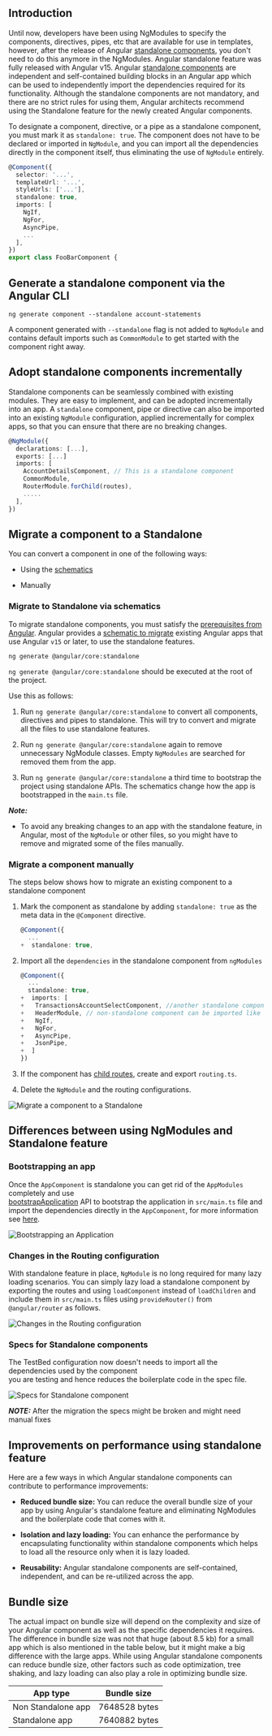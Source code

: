 ## Introduction

Until now, developers have been using NgModules to specify the components, directives, pipes, etc that are available for use in templates, however, after the release of Angular [standalone components](https://angular.io/guide/standalone-components "https://angular.io/guide/standalone-components"), you don't need to do this anymore in the NgModules.
Angular standalone feature was fully released with Angular v15. Angular [standalone components](https://angular.io/guide/standalone-components "https://angular.io/guide/standalone-components") are independent and self-contained building blocks in an Angular app which can be used to independently import the dependencies required for its functionality.
Although the standalone components are not mandatory, and there are no strict rules for using them, Angular architects recommend using the Standalone feature for the newly created Angular components.

To designate a component, directive, or a pipe as a standalone component, you must mark it as `standalone: true`. The component does not have to be declared or imported in `NgModule`, and you can import all the dependencies directly in the component itself, thus eliminating the use of `NgModule` entirely.

 ```typescript
 @Component({
   selector: '...',
   templateUrl: '...',
   styleUrls: ['...'],
   standalone: true,
   imports: [
     NgIf,
     NgFor,
     AsyncPipe,
     ...
   ],
 })
 export class FooBarComponent {
```


## Generate a standalone component via the Angular CLI

 ```
 ng generate component --standalone account-statements
```

A component generated with `--standalone` flag is not added to `NgModule` and contains default imports such as `CommonModule` to get started with the component right away.

## Adopt standalone components incrementally

Standalone components can be seamlessly combined with existing modules. They are easy to implement, and can be adopted incrementally into an app. A `standalone` component, pipe or directive can also be imported into an existing `NgModule` configuration, applied incrementally for complex apps, so that you can ensure that there are no breaking changes.

 ```typescript
 @NgModule({
   declarations: [...],
   exports: [...]
   imports: [
     AccountDetailsComponent, // This is a standalone component
     CommonModule,
     RouterModule.forChild(routes),
     .....
   ],
 })
```

## Migrate a component to a Standalone

You can convert a component in one of the following ways:

* Using the [schematics](https://angular.io/guide/standalone-migration#migrate-an-existing-angular-project-to-standalone "https://angular.io/guide/standalone-migration#migrate-an-existing-angular-project-to-standalone")

* Manually

### Migrate to Standalone via schematics

To migrate standalone components, you must satisfy the [prerequisites from Angular](https://angular.io/guide/standalone-migration#prerequisites).
Angular provides a [schematic to migrate](https://angular.io/guide/standalone-migration#migrate-an-existing-angular-project-to-standalone "https://angular.io/guide/standalone-migration#migrate-an-existing-angular-project-to-standalone") existing Angular apps that use Angular `v15` or later, to use the standalone features.


```
ng generate @angular/core:standalone
```

`ng generate @angular/core:standalone` should be executed at the root of the project.

Use this as follows:

1. Run `ng generate @angular/core:standalone` to convert all components, directives and pipes to standalone. This will try to convert and migrate all the files to use standalone features.

2. Run `ng generate @angular/core:standalone` again to remove unnecessary NgModule classes. Empty `NgModules` are searched for removed them from the app.

3. Run `ng generate @angular/core:standalone` a third time to bootstrap the project using standalone APIs. The schematics change how the app is bootstrapped in the `main.ts` file.

_**Note:**_

* To avoid any breaking changes to an app with the standalone feature, in Angular, most of the `NgModule` or other files, so you might have to remove and migrated some of the files manually.

### Migrate a component manually
The steps below shows how to migrate an existing component to a standalone component

1. Mark the component as standalone by adding `standalone: true` as the meta data in the `@Component` directive.

     ```typescript
     @Component({
       ...
     +  standalone: true,
    ```

2. Import all the `dependencies` in the standalone component from `ngModules`

     ```typescript
     @Component({
       ...
       standalone: true,
     +  imports: [
     +   TransactionsAccountSelectComponent, //another standalone component
     +   HeaderModule, // non-standalone component can be imported like this
     +   NgIf,
     +   NgFor,
     +   AsyncPipe,
     +   JsonPipe,
     +  ]
     })
    ```

3. If the component has [child routes](https://angular.io/guide/standalone-components#providing-services-to-a-subset-of-routes "https://angular.io/guide/standalone-components#providing-services-to-a-subset-of-routes"), create and export `routing.ts`.

4. Delete the `NgModule` and the routing configurations.

![Migrate a component to a Standalone](assets/angular-standalone-components-3.png)


## Differences between using NgModules and Standalone feature

### Bootstrapping an app

Once the `AppComponent` is standalone you can get rid of the `AppModules` completely and use  
[bootstrapApplication](https://angular.io/api/platform-browser/bootstrapApplication "https://angular.io/api/platform-browser/bootstrapApplication") API to bootstrap the application in `src/main.ts` file and import the dependencies directly in the `AppComponent`, for more information see [here](https://angular.io/guide/standalone-components#bootstrapping-an-application-using-a-standalone-component "https://angular.io/guide/standalone-components#bootstrapping-an-application-using-a-standalone-component").

![Bootstrapping an Application](assets/angular-standalone-components-1.png)

### Changes in the Routing configuration

With standalone feature in place, `NgModule` is no long required for many lazy loading scenarios.
You can simply lazy load a standalone component by exporting the routes and using `loadComponent` instead of `loadChildren` and include them in `src/main.ts` files using `provideRouter()` from `@angular/router` as follows.

![Changes in the Routing configuration](assets/angular-standalone-components-2.png)

### Specs for Standalone components

The TestBed configuration now doesn't needs to import all the dependencies used by the component  
you are testing and hence reduces the boilerplate code in the spec file.

![Specs for Standalone component](assets/angular-standalone-components-4.png)

_**NOTE:**_ After the migration the specs might be broken and might need manual fixes

## Improvements on performance using standalone feature

Here are a few ways in which Angular standalone components can contribute to performance improvements:

* **Reduced bundle size:** You can reduce the overall bundle size of your app by using Angular's standalone feature and eliminating NgModules and the boilerplate code that comes with it.

* **Isolation and lazy loading:** You can enhance the performance by encapsulating functionality within standalone components which helps to load all the resource only when it is lazy loaded.

* **Reusability:** Angular standalone components are self-contained, independent, and can be re-utilized across the app.

## Bundle size

The actual impact on bundle size will depend on the complexity and size of your Angular component as well as the specific dependencies it requires. The difference in bundle size was not that huge (about 8.5 kb) for a small app which is also mentioned in the table below, but it might make a big difference with the large apps. While using Angular standalone components can reduce bundle size, other factors such as code optimization, tree shaking, and lazy loading can also play a role in optimizing bundle size.

| App type            | Bundle size   |
| ------------------- | ------------- |
| Non Standalone app  | 7648528 bytes |
| Standalone app      | 7640882 bytes |

